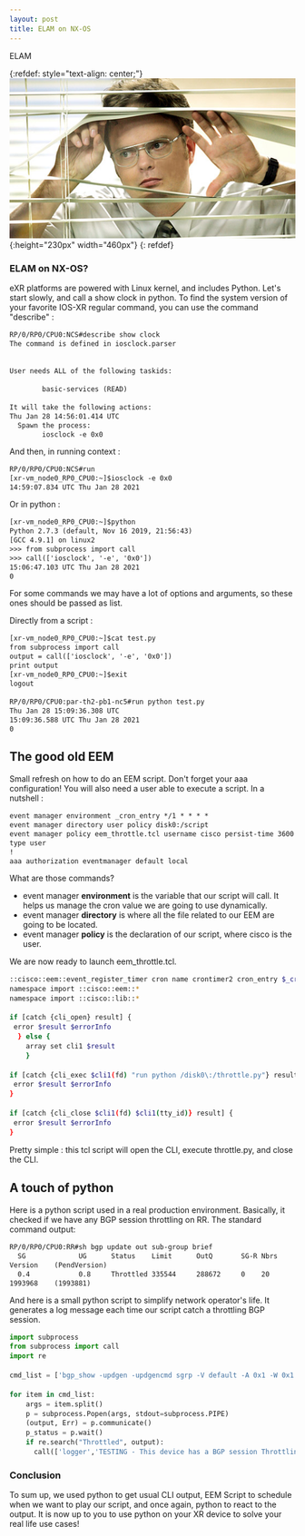 ```yaml
---
layout: post
title: ELAM on NX-OS
---
```


ELAM

{:refdef: style="text-align: center;"}
![EEMandPython](/images/elam.jpg){:height="230px" width="460px"}
{: refdef}

### ELAM on NX-OS?
eXR platforms are powered with Linux kernel, and includes Python. Let's start slowly, and call a show clock in python. To find the system version of your favorite IOS-XR regular command, you can use the command "describe" :

~~~
RP/0/RP0/CPU0:NCS#describe show clock
The command is defined in iosclock.parser


User needs ALL of the following taskids:

        basic-services (READ)

It will take the following actions:
Thu Jan 28 14:56:01.414 UTC
  Spawn the process:
        iosclock -e 0x0

~~~
And then, in running context :

~~~
RP/0/RP0/CPU0:NCS#run
[xr-vm_node0_RP0_CPU0:~]$iosclock -e 0x0
14:59:07.834 UTC Thu Jan 28 2021
~~~

Or in python :
~~~
[xr-vm_node0_RP0_CPU0:~]$python
Python 2.7.3 (default, Nov 16 2019, 21:56:43)
[GCC 4.9.1] on linux2
>>> from subprocess import call
>>> call(['iosclock', '-e', '0x0'])
15:06:47.103 UTC Thu Jan 28 2021
0
~~~
For some commands we may have a lot of options and arguments, so these ones should be passed as list.

Directly from a script :

~~~
[xr-vm_node0_RP0_CPU0:~]$cat test.py
from subprocess import call
output = call(['iosclock', '-e', '0x0'])
print output
[xr-vm_node0_RP0_CPU0:~]$exit
logout

RP/0/RP0/CPU0:par-th2-pb1-nc5#run python test.py
Thu Jan 28 15:09:36.308 UTC
15:09:36.588 UTC Thu Jan 28 2021
0
~~~

## The good old EEM

Small refresh on how to do an EEM script. Don't forget your aaa configuration! You will also need a user able to execute a script. In a nutshell :

~~~
event manager environment _cron_entry */1 * * * *
event manager directory user policy disk0:/script
event manager policy eem_throttle.tcl username cisco persist-time 3600 type user
!
aaa authorization eventmanager default local
~~~

What are those commands?
+ event manager **environment** is the variable that our script will call. It helps us manage the cron value we are going to use dynamically.
+ event manager **directory** is where all the file related to our EEM are going to be located.
+ event manager **policy** is the declaration of our script, where cisco is the user.

We are now ready to launch eem_throttle.tcl.
~~~bash
::cisco::eem::event_register_timer cron name crontimer2 cron_entry $_cron_entry maxrun 240
namespace import ::cisco::eem::*
namespace import ::cisco::lib::*

if [catch {cli_open} result] {
 error $result $errorInfo
  } else {
    array set cli1 $result
    }

if [catch {cli_exec $cli1(fd) "run python /disk0\:/throttle.py"} result] {
 error $result $errorInfo
}

if [catch {cli_close $cli1(fd) $cli1(tty_id)} result] {
 error $result $errorInfo
}
~~~

Pretty simple : this tcl script will open the CLI, execute throttle.py, and close the CLI.

## A touch of python

Here is a python script used in a real production environment. Basically, it checked if we have any BGP session throttling on RR.
The standard command output:
~~~
RP/0/RP0/CPU0:RR#sh bgp update out sub-group brief
  SG             UG      Status    Limit      OutQ       SG-R Nbrs Version    (PendVersion)
  0.4            0.8     Throttled 335544     288672     0    20   1993968    (1993881)
~~~

And here is a small python script to simplify network operator's life. It generates a log message each time our script catch a throttling BGP session.


~~~python
import subprocess
from subprocess import call
import re

cmd_list = ['bgp_show -updgen -updgencmd sgrp -V default -A 0x1 -W 0x1 -brief -instance default']

for item in cmd_list:
    args = item.split()
    p = subprocess.Popen(args, stdout=subprocess.PIPE)
    (output, Err) = p.communicate()
    p_status = p.wait()
    if re.search("Throttled", output):
      call(['logger','TESTING - This device has a BGP session Throttling']

~~~

### Conclusion

To sum up, we used python to get usual CLI output, EEM Script to schedule when we want to play our script, and once again, python to react to the output. It is now up to you to use python on your XR device to solve your real life use cases!
